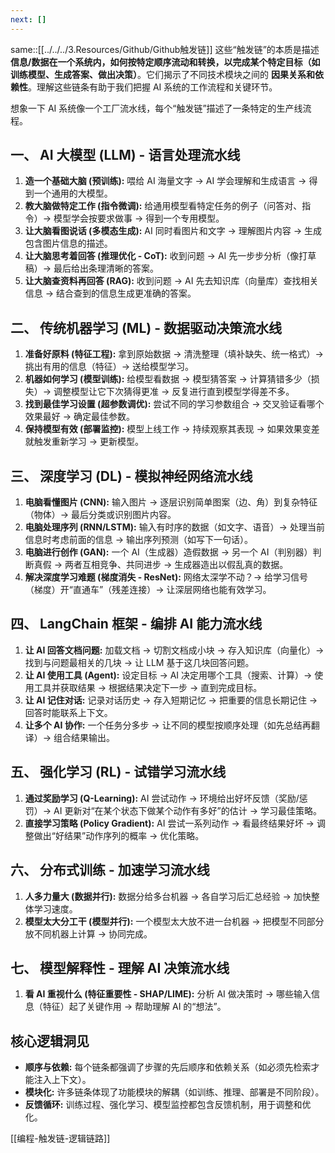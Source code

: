 ```yaml
---
next: []
---
```

same::[[../../../3.Resources/Github/Github触发链]]
这些“触发链”的本质是描述 **信息/数据在一个系统内，如何按特定顺序流动和转换，以完成某个特定目标（如训练模型、生成答案、做出决策）**。它们揭示了不同技术模块之间的 **因果关系和依赖性**。理解这些链条有助于我们把握 AI 系统的工作流程和关键环节。

想象一下 AI 系统像一个工厂流水线，每个“触发链”描述了一条特定的生产线流程。

## 一、 AI 大模型 (LLM) - 语言处理流水线

1. **造一个基础大脑 (预训练):** 喂给 AI 海量文字 -> AI 学会理解和生成语言 -> 得到一个通用的大模型。
2. **教大脑做特定工作 (指令微调):** 给通用模型看特定任务的例子（问答对、指令）-> 模型学会按要求做事 -> 得到一个专用模型。
3. **让大脑看图说话 (多模态生成):** AI 同时看图片和文字 -> 理解图片内容 -> 生成包含图片信息的描述。
4. **让大脑思考着回答 (推理优化 - CoT):** 收到问题 -> AI 先一步步分析（像打草稿）-> 最后给出条理清晰的答案。
5. **让大脑查资料再回答 (RAG):** 收到问题 -> AI 先去知识库（向量库）查找相关信息 -> 结合查到的信息生成更准确的答案。

## 二、 传统机器学习 (ML) - 数据驱动决策流水线

1. **准备好原料 (特征工程):** 拿到原始数据 -> 清洗整理（填补缺失、统一格式）-> 挑出有用的信息（特征）-> 送给模型学习。
2. **机器如何学习 (模型训练):** 给模型看数据 -> 模型猜答案 -> 计算猜错多少（损失）-> 调整模型让它下次猜得更准 -> 反复进行直到模型学得差不多。
3. **找到最佳学习设置 (超参数调优):** 尝试不同的学习参数组合 -> 交叉验证看哪个效果最好 -> 确定最佳参数。
4. **保持模型有效 (部署监控):** 模型上线工作 -> 持续观察其表现 -> 如果效果变差就触发重新学习 -> 更新模型。

## 三、 深度学习 (DL) - 模拟神经网络流水线

1. **电脑看懂图片 (CNN):** 输入图片 -> 逐层识别简单图案（边、角）到复杂特征（物体）-> 最后分类或识别图片内容。
2. **电脑处理序列 (RNN/LSTM):** 输入有时序的数据（如文字、语音）-> 处理当前信息时考虑前面的信息 -> 输出序列预测（如写下一句话）。
3. **电脑进行创作 (GAN):** 一个 AI（生成器）造假数据 -> 另一个 AI（判别器）判断真假 -> 两者互相竞争、共同进步 -> 生成器造出以假乱真的数据。
4. **解决深度学习难题 (梯度消失 - ResNet):** 网络太深学不动？-> 给学习信号（梯度）开“直通车”（残差连接）-> 让深层网络也能有效学习。

## 四、 LangChain 框架 - 编排 AI 能力流水线

1. **让 AI 回答文档问题:** 加载文档 -> 切割文档成小块 -> 存入知识库（向量化）-> 找到与问题最相关的几块 -> 让 LLM 基于这几块回答问题。
2. **让 AI 使用工具 (Agent):** 设定目标 -> AI 决定用哪个工具（搜索、计算）-> 使用工具并获取结果 -> 根据结果决定下一步 -> 直到完成目标。
3. **让 AI 记住对话:** 记录对话历史 -> 存入短期记忆 -> 把重要的信息长期记住 -> 回答时能联系上下文。
4. **让多个 AI 协作:** 一个任务分多步 -> 让不同的模型按顺序处理（如先总结再翻译）-> 组合结果输出。

## 五、 强化学习 (RL) - 试错学习流水线

1. **通过奖励学习 (Q-Learning):** AI 尝试动作 -> 环境给出好坏反馈（奖励/惩罚）-> AI 更新对“在某个状态下做某个动作有多好”的估计 -> 学习最佳策略。
2. **直接学习策略 (Policy Gradient):** AI 尝试一系列动作 -> 看最终结果好坏 -> 调整做出“好结果”动作序列的概率 -> 优化策略。

## 六、 分布式训练 - 加速学习流水线

1. **人多力量大 (数据并行):** 数据分给多台机器 -> 各自学习后汇总经验 -> 加快整体学习速度。
2. **模型太大分工干 (模型并行):** 一个模型太大放不进一台机器 -> 把模型不同部分放不同机器上计算 -> 协同完成。

## 七、 模型解释性 - 理解 AI 决策流水线

1. **看 AI 重视什么 (特征重要性 - SHAP/LIME):** 分析 AI 做决策时 -> 哪些输入信息（特征）起了关键作用 -> 帮助理解 AI 的“想法”。

## 核心逻辑洞见

* **顺序与依赖:** 每个链条都强调了步骤的先后顺序和依赖关系（如必须先检索才能注入上下文）。
* **模块化:** 许多链条体现了功能模块的解耦（如训练、推理、部署是不同阶段）。
* **反馈循环:** 训练过程、强化学习、模型监控都包含反馈机制，用于调整和优化。

[[编程-触发链-逻辑链路]]

